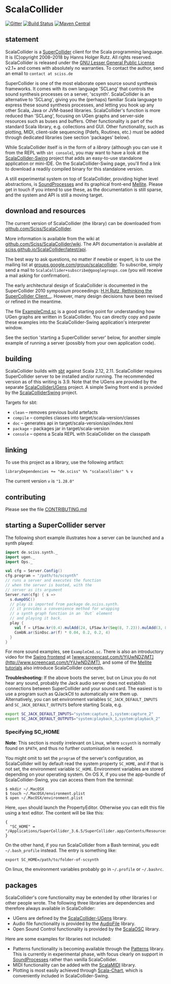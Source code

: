 # ScalaCollider

[![Gitter](https://badges.gitter.im/Join%20Chat.svg)](https://gitter.im/Sciss/ScalaCollider?utm_source=badge&utm_medium=badge&utm_campaign=pr-badge&utm_content=badge)
[![Build Status](https://travis-ci.org/Sciss/ScalaCollider.svg?branch=master)](https://travis-ci.org/Sciss/ScalaCollider)
[![Maven Central](https://maven-badges.herokuapp.com/maven-central/de.sciss/scalacollider_2.11/badge.svg)](https://maven-badges.herokuapp.com/maven-central/de.sciss/scalacollider_2.11)

## statement

ScalaCollider is a [SuperCollider](https://supercollider.github.io/) client for the Scala programming language. 
It is (C)opyright 2008&ndash;2018 by Hanns Holger Rutz. All rights reserved. ScalaCollider is released under
the [GNU Lesser General Public License](http://github.com/Sciss/ScalaCollider/blob/master/LICENSE) v2.1+ and comes
with absolutely no warranties. To contact the author, send an email to `contact at sciss.de`

SuperCollider is one of the most elaborate open source sound synthesis frameworks. It comes with its own language
'SCLang' that controls the sound synthesis processes on a server, 'scsynth'. ScalaCollider is an alternative to
'SCLang', giving you the (perhaps) familiar Scala language to express these sound synthesis processes, and letting
you hook up any other Scala, Java or JVM-based libraries. ScalaCollider's function is more reduced than 'SCLang',
focusing on UGen graphs and server-side resources such as buses and buffers. Other functionality is part of the 
standard Scala library, e.g. collections and GUI. Other functionality, such as plotting, MIDI, client-side 
sequencing (Pdefs, Routines, etc.) must be added through dedicated libraries (see section 'packages' below).

While ScalaCollider itself is in the form of a _library_ (although you can use it from the REPL with `sbt console`),
you may want to have a look at the [ScalaCollider-Swing](http://github.com/Sciss/ScalaColliderSwing) project that 
adds an easy-to-use standalone application or mini-IDE. On the ScalaCollider-Swing page, you'll find a link to
download a readily compiled binary for this standalone version.

A still experimental system on top of ScalaCollider, providing higher level abstractions,
is [SoundProcesses](http://github.com/Sciss/SoundProcesses) and its graphical
front-end [Mellite](http://github.com/Sciss/Mellite). Please get in touch if you intend to use these, as the
documentation is still sparse, and the system and API is still a moving target.

## download and resources

The current version of ScalaCollider (the library) can be downloaded
from [github.com/Sciss/ScalaCollider](http://github.com/Sciss/ScalaCollider).

More information is available from the wiki
at [github.com/Sciss/ScalaCollider/wiki](http://github.com/Sciss/ScalaCollider/wiki). The API documentation is
available at [sciss.github.io/ScalaCollider/latest/api](http://sciss.github.io/ScalaCollider/latest/api/de/sciss/synth/index.html).

The best way to ask questions, no matter if newbie or expert, is to use the mailing list
at [groups.google.com/group/scalacollider](http://groups.google.com/group/scalacollider). To subscribe, simply
send a mail to `ScalaCollider+subscribe@googlegroups.com` (you will receive a mail asking for confirmation).

The early architectural design of ScalaCollider is documented in the SuperCollider 2010 symposium proceedings:
[H.H.Rutz, Rethinking the SuperCollider Client...](http://cmr.soc.plymouth.ac.uk/publications/Rutz_SuperCollider2010.pdf).
However, many design decisions have been revised or refined in the meantime.

The file [ExampleCmd.sc](https://raw.githubusercontent.com/Sciss/ScalaCollider/master/ExampleCmd.sc) is a good
starting point for understanding how UGen graphs are written in ScalaCollider. You can directly copy and paste these
examples into the ScalaCollider-Swing application's interpreter window.

See the section 'starting a SuperCollider server' below, for another simple example of running a server (possibly
from your own application code).

## building

ScalaCollider builds with [sbt](http://scala-sbt.org/) against Scala 2.12, 2.11.
ScalaCollider requires SuperCollider server to be installed and/or running. The recommended version as of
this writing is 3.9. Note that the UGens are provided by the
separate [ScalaColliderUGens](http://github.com/Sciss/ScalaColliderUGens) project. A simple Swing front end is
provided by the [ScalaColliderSwing](http://github.com/Sciss/ScalaColliderSwing) project.

Targets for sbt:

* `clean` &ndash; removes previous build artefacts
* `compile` &ndash; compiles classes into target/scala-version/classes
* `doc` &ndash; generates api in target/scala-version/api/index.html
* `package` &ndash; packages jar in target/scala-version
* `console` &ndash; opens a Scala REPL with ScalaCollider on the classpath

## linking

To use this project as a library, use the following artifact:

    libraryDependencies += "de.sciss" %% "scalacollider" % v

The current version `v` is `"1.28.0"`

## contributing

Please see the file [CONTRIBUTING.md](CONTRIBUTING.md)

## starting a SuperCollider server

The following short example illustrates how a server can be launched and a synth played:

```scala
import de.sciss.synth._
import ugen._
import Ops._

val cfg = Server.Config()
cfg.program = "/path/to/scsynth"
// runs a server and executes the function
// when the server is booted, with the
// server as its argument 
Server.run(cfg) { s =>
  s.dumpOSC()
  // play is imported from package de.sciss.synth.
  // it provides a convenience method for wrapping
  // a synth graph function in an `Out` element
  // and playing it back.
  play {
    val f = LFSaw.kr(0.4).mulAdd(24, LFSaw.kr(Seq(8, 7.23)).mulAdd(3, 80)).midiCps
    CombN.ar(SinOsc.ar(f) * 0.04, 0.2, 0.2, 4)
  }
}    
```

For more sound examples, see `ExampleCmd.sc`. There is also an introductory video for
the [Swing frontend](http://github.com/Sciss/ScalaColliderSwing)
at [www.screencast.com/t/YjUwNDZjMT](http://www.screencast.com/t/YjUwNDZjMT), and some of
the [Mellite tutorials](https://sciss.github.io/Mellite/tutorials.html) also introduce ScalaCollider concepts.

__Troubleshooting:__ If the above boots the server, but on Linux you do not 
hear any sound, probably the Jack audio server does not establish connections between
SuperCollider and your sound card. The easiest is to use a program such as QJackCtl
to automatically wire them up. Alternatively, you can set environment variables
`SC_JACK_DEFAULT_INPUTS` and `SC_JACK_DEFAULT_OUTPUTS` before starting Scala, e.g.

```bash
export SC_JACK_DEFAULT_INPUTS="system:capture_1,system:capture_2"
export SC_JACK_DEFAULT_OUTPUTS="system:playback_1,system:playback_2"
```

### Specifying SC_HOME

__Note__: This section is mostly irrelevant on Linux, where `scsynth` is normally found on `$PATH`, and thus no
further customisation is needed.

You might omit to set the `program` of the server's configuration, as ScalaCollider will by default read the
system property `SC_HOME`, and if that is not set, the environment variable `SC_HOME`. Environment variables are
stored depending on your operating system. On OS X, if you use the app-bundle of ScalaCollider-Swing, you can
access them from the terminal:

    $ mkdir ~/.MacOSX
    $ touch ~/.MacOSX/environment.plist
    $ open ~/.MacOSX/environment.plist

Here, `open` should launch the PropertyEditor. Otherwise you can edit this file using a text editor. The content
will be like this:

    {
      "SC_HOME" = "/Applications/SuperCollider_3.6.5/SuperCollider.app/Contents/Resources/";
    }

On the other hand, if you run ScalaCollider from a Bash terminal, you edit `~/.bash_profile` instead. The entry
is something like:

    export SC_HOME=/path/to/folder-of-scsynth

On linux, the environment variables probably go in `~/.profile` or `~/.bashrc`.

## packages

ScalaCollider's core functionality may be extended by other libraries I or other people wrote. The following three
libraries are dependencies and therefore always available in ScalaCollider:

- UGens are defined by the [ScalaCollider-UGens](http://github.com/Sciss/ScalaColliderUGens) library.
- Audio file functionality is provided by the [AudioFile](http://github.com/Sciss/AudioFile) library.
- Open Sound Control functionality is provided by the [ScalaOSC](http://github.com/Sciss/ScalaOSC) library.

Here are some examples for libraries not included:

- Patterns functionality is becoming available through the [Patterns](http://github.com/Sciss/Patterns) library.
  This is currently in experimental phase, with focus clearly on support in
  [SoundProcesses](http://github.com/Sciss/SoundProcesses) rather than vanilla ScalaCollider.
- MIDI functionality can be added with the [ScalaMIDI](http://github.com/Sciss/ScalaMIDI) library.
- Plotting is most easily achieved through [Scala-Chart](https://github.com/wookietreiber/scala-chart), which is 
  conveniently included in ScalaCollider-Swing.

